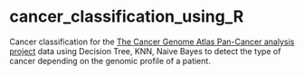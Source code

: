 # cancer_classification_using_R

Cancer classification for the [The Cancer Genome Atlas Pan-Cancer analysis project](http://archive.ics.uci.edu/ml/machine-learning-databases/00401/TCGA-PANCAN-HiSeq-801x20531.tar.gz) data using Decision Tree, KNN, Naive Bayes to detect the type of cancer depending on the genomic profile of a patient.
